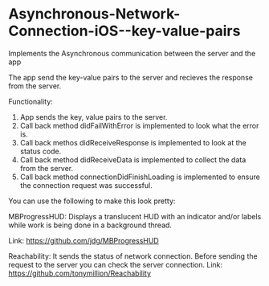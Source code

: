 Asynchronous-Network-Connection-iOS--key-value-pairs
====================================================

Implements the Asynchronous communication between the server and the app

The app send the key-value pairs to the server and recieves the response from the server.

Functionality:

1. App sends the key, value pairs to the server.
2. Call back method didFailWithError is implemented to look what the error is.
3. Call back methos didReceiveResponse is implemented to look at the status code.
4. Call back method didReceiveData is implemented to collect the data from the server.
5. Call back method connectionDidFinishLoading is implemented to ensure the connection request was successful.

You can use the following to make this look pretty:

MBProgressHUD: Displays a translucent HUD with an indicator and/or labels while work is being done in a background thread. 

Link: https://github.com/jdg/MBProgressHUD

Reachability: It sends the status of network connection. Before sending the request to the server you can check the server connection. 
Link: https://github.com/tonymillion/Reachability

